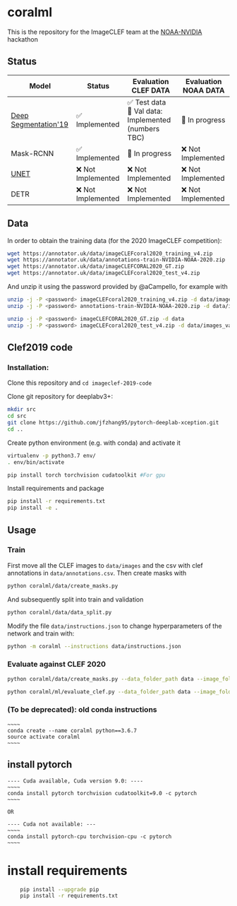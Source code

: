 # coralml

This is the repository for the ImageCLEF team at the [NOAA-NVIDIA](https://www.gpuhackathons.org/event/noaa-gpu-hackathon) hackathon

## Status

|Model|Status|Evaluation CLEF DATA|Evaluation NOAA DATA|
|---|---|---| --- |
|[Deep Segmentation'19](http://www.dei.unipd.it/~ferro/CLEF-WN-Drafts/CLEF2019/paper_151.pdf)| ✅ Implemented| ✅ Test data <br> 🔧 Val data: Implemented (numbers TBC) | 🔧 In progress  |
|Mask-RCNN | ✅ Implemented |  🔧 In progress | ❌ Not Implemented |
|[UNET](https://github.com/NVIDIA/DeepLearningExamples/tree/master/TensorFlow2/Segmentation/UNet_Medical)| ❌ Not Implemented| ❌ Not Implemented | ❌ Not Implemented |
|DETR| ❌ Not Implemented| ❌ Not Implemented | ❌ Not Implemented |



## Data

In order to obtain the training data (for the 2020 ImageCLEF competition): 
```bash
wget https://annotator.uk/data/imageCLEFcoral2020_training_v4.zip
wget https://annotator.uk/data/annotations-train-NVIDIA-NOAA-2020.zip
wget https://annotator.uk/data/imageCLEFCORAL2020_GT.zip
wget https://annotator.uk/data/imageCLEFcoral2020_test_v4.zip
```
And unzip it using the password provided by @aCampello, for example with 

```bash
unzip -j -P <password> imageCLEFcoral2020_training_v4.zip -d data/images
unzip -j -P <password> annotations-train-NVIDIA-NOAA-2020.zip -d data/images
```

```bash
unzip -j -P <password> imageCLEFCORAL2020_GT.zip -d data
unzip -j -P <password> imageCLEFcoral2020_test_v4.zip -d data/images_val
```


## Clef2019 code

### Installation:

Clone this repository and `cd imageclef-2019-code`

Clone git repository for deeplabv3+:

```bash	
mkdir src
cd src
git clone https://github.com/jfzhang95/pytorch-deeplab-xception.git
cd ..
```

Create python environment (e.g. with conda) and activate it

```bash
virtualenv -p python3.7 env/
. env/bin/activate
```

```bash
pip install torch torchvision cudatoolkit #For gpu
```

Install requirements and package
```bash
pip install -r requirements.txt
pip install -e .
```

## Usage

### Train
First move all the CLEF images to `data/images` and the csv with clef annotations in `data/annotations.csv`. Then create masks with

```bash
python coralml/data/create_masks.py
``` 

And subsequently split into train and validation

```bash
python coralml/data/data_split.py
```

Modify the file `data/instructions.json` to change hyperparameters of the network and train with:

```bash
python -m coralml --instructions data/instructions.json
```

### Evaluate against CLEF 2020

```bash
python coralml/data/create_masks.py --data_folder_path data --image_folder images_val --mask_folder masks_val --annotations_file imageCLEFcoral2020_GT.csv
```

```bash
python coralml/ml/evaluate_clef.py --data_folder_path data --image_folder images_val --mask_folder masks_val --model_path models/test_model/model_best.pth
```

### (To be deprecated): old conda instructions
	
	~~~~
	conda create --name coralml python==3.6.7
	source activate coralml
	~~~~
	
## install pytorch
	---- Cuda available, Cuda version 9.0: ----
	~~~~	
	conda install pytorch torchvision cudatoolkit=9.0 -c pytorch
	~~~~
    
    OR
    
	---- Cuda not available: ---
	~~~~	
	conda install pytorch-cpu torchvision-cpu -c pytorch
	~~~~

# install requirements
```bash
	pip install --upgrade pip
	pip install -r requirements.txt
```
